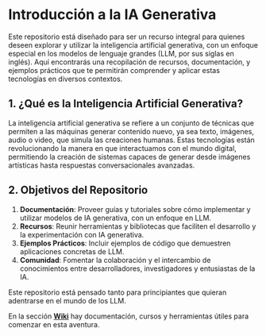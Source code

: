 # Introducción a la IA Generativa

Este repositorio está diseñado para ser un recurso integral para quienes deseen explorar y utilizar la inteligencia artificial generativa, con un enfoque especial en los modelos de lenguaje grandes (LLM, por sus siglas en inglés). Aquí encontrarás una recopilación de recursos, documentación, y ejemplos prácticos que te permitirán comprender y aplicar estas tecnologías en diversos contextos.

## 1. ¿Qué es la Inteligencia Artificial Generativa?

La inteligencia artificial generativa se refiere a un conjunto de técnicas que permiten a las máquinas generar contenido nuevo, ya sea texto, imágenes, audio o video, que simula las creaciones humanas. Estas tecnologías están revolucionando la manera en que interactuamos con el mundo digital, permitiendo la creación de sistemas capaces de generar desde imágenes artísticas hasta respuestas conversacionales avanzadas.

## 2. Objetivos del Repositorio

1. **Documentación**: Proveer guías y tutoriales  sobre cómo implementar y utilizar modelos de IA generativa, con un enfoque en LLM.
2. **Recursos**: Reunir herramientas y bibliotecas que faciliten el desarrollo y la experimentación con IA generativa.
3. **Ejemplos Prácticos**: Incluir ejemplos de código que demuestren aplicaciones concretas de LLM.
4. **Comunidad**: Fomentar la colaboración y el intercambio de conocimientos entre desarrolladores, investigadores y entusiastas de la IA.

Este repositorio está pensado tanto para principiantes que quieran adentrarse en el mundo de los LLM.

En la sección **[Wiki](https://github.com/salvadorhm/introduccion_ia_generativa/wiki)** hay documentación, cursos y herramientas útiles para comenzar en esta aventura.
